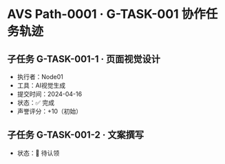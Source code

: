 # AVS Path-0001 · G-TASK-001 协作任务轨迹

## 子任务 G-TASK-001-1 · 页面视觉设计
- 执行者：Node01
- 工具：AI视觉生成
- 提交时间：2024-04-16
- 状态：✅ 完成
- 声誉评分：+10（初始）

## 子任务 G-TASK-001-2 · 文案撰写
- 状态：🔄 待认领
